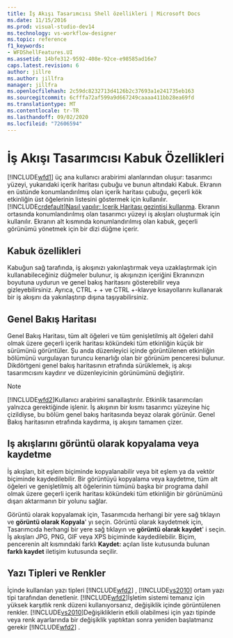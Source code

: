 ```yaml
---
title: İş Akışı Tasarımcısı Shell özellikleri | Microsoft Docs
ms.date: 11/15/2016
ms.prod: visual-studio-dev14
ms.technology: vs-workflow-designer
ms.topic: reference
f1_keywords:
- WFDShellFeatures.UI
ms.assetid: 14bfe312-9592-408e-92ce-e98585ad16e7
caps.latest.revision: 6
author: jillre
ms.author: jillfra
manager: jillfra
ms.openlocfilehash: 2c59dc8232713d4126b2c37693a1e241735eb163
ms.sourcegitcommit: 6cfffa72af599a9d667249caaaa411bb28ea69fd
ms.translationtype: MT
ms.contentlocale: tr-TR
ms.lasthandoff: 09/02/2020
ms.locfileid: "72606594"
---
```

# <a name="workflow-designer-shell-features"></a>İş Akışı Tasarımcısı Kabuk Özellikleri
[!INCLUDE[wfd1](../includes/wfd1-md.md)] üç ana kullanıcı arabirimi alanlarından oluşur: tasarımcı yüzeyi, yukarıdaki içerik haritası çubuğu ve bunun altındaki Kabuk. Ekranın en üstünde konumlandırılmış olan içerik haritası çubuğu, geçerli kök etkinliğin üst öğelerinin listesini göstermek için kullanılır. [!INCLUDE[crdefault](../includes/crdefault-md.md)][Nasıl yapılır: Içerik Haritası gezintisi kullanma](../workflow-designer/how-to-use-breadcrumb-navigation.md). Ekranın ortasında konumlandırılmış olan tasarımcı yüzeyi iş akışları oluşturmak için kullanılır. Ekranın alt kısmında konumlandırılmış olan kabuk, geçerli görünümü yönetmek için bir dizi düğme içerir.

## <a name="shell-features"></a>Kabuk özellikleri
 Kabuğun sağ tarafında, iş akışınızı yakınlaştırmak veya uzaklaştırmak için kullanabileceğiniz düğmeler bulunur, iş akışınızın içeriğini Ekranınızın boyutuna uydurun ve genel bakış haritasını gösterebilir veya gizleyebilirsiniz. Ayrıca, CTRL + + ve CTRL +-klavye kısayollarını kullanarak bir iş akışını da yakınlaştırıp dışına taşıyabilirsiniz.

## <a name="overview-map"></a>Genel Bakış Haritası
 Genel Bakış Haritası, tüm alt öğeleri ve tüm genişletilmiş alt öğeleri dahil olmak üzere geçerli içerik haritası kökündeki tüm etkinliğin küçük bir sürümünü görüntüler. Şu anda düzenleyici içinde görüntülenen etkinliğin bölümünü vurgulayan turuncu kenarlığı olan bir görünüm penceresi bulunur. Dikdörtgeni genel bakış haritasının etrafında sürüklemek, iş akışı tasarımcısını kaydırır ve düzenleyicinin görünümünü değiştirir.

> [!NOTE]
> [!INCLUDE[wfd2](../includes/wfd2-md.md)]Kullanıcı arabirimi sanallaştırılır. Etkinlik tasarımcıları yalnızca gerektiğinde işlenir. İş akışının bir kısmı tasarımcı yüzeyine hiç çizildiyse, bu bölüm genel bakış haritasında beyaz olarak görünür. Genel Bakış haritasının etrafında kaydırma, iş akışını tamamen çizer.

## <a name="copying-or-saving-workflows-as-images"></a>Iş akışlarını görüntü olarak kopyalama veya kaydetme
 İş akışları, bit eşlem biçiminde kopyalanabilir veya bit eşlem ya da vektör biçiminde kaydedilebilir. Bir görüntüyü kopyalama veya kaydetme, tüm alt öğeleri ve genişletilmiş alt öğelerinin tümünü başka bir programa dahil olmak üzere geçerli içerik haritası kökündeki tüm etkinliğin bir görünümünü dışarı aktarmanın bir yolunu sağlar.

 Görüntü olarak kopyalamak için, Tasarımcıda herhangi bir yere sağ tıklayın ve **görüntü olarak Kopyala**' yı seçin. Görüntü olarak kaydetmek için, Tasarımcıda herhangi bir yere sağ tıklayın ve **görüntü olarak kaydet**' i seçin. İş akışları JPG, PNG, GIF veya XPS biçiminde kaydedilebilir. Biçim, pencerenin alt kısmındaki farklı **Kaydet:** açılan liste kutusunda bulunan **farklı kaydet** iletişim kutusunda seçilir.

## <a name="fonts-and-colors"></a>Yazı Tipleri ve Renkler
 İçinde kullanılan yazı tipleri [!INCLUDE[wfd2](../includes/wfd2-md.md)] , [!INCLUDE[vs2010](../includes/vs2010-md.md)] ortam yazı tipi tarafından denetlenir. [!INCLUDE[wfd2](../includes/wfd2-md.md)]İşletim sistemi temanız için yüksek karşıtlık renk düzeni kullanıyorsanız, değişiklik içinde görüntülenen renkler. [!INCLUDE[vs2010](../includes/vs2010-md.md)]Değişikliklerin etkili olabilmesi için yazı tipinde veya renk ayarlarında bir değişiklik yaptıktan sonra yeniden başlatmanız gerekir [!INCLUDE[wfd2](../includes/wfd2-md.md)] .